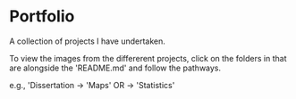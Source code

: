 # Portfolio
A collection of projects I have undertaken. 

To view the images from the differerent projects, click on the folders in that are alongside the 'README.md' and follow the pathways.

e.g., 'Dissertation -> 'Maps' OR -> 'Statistics'

